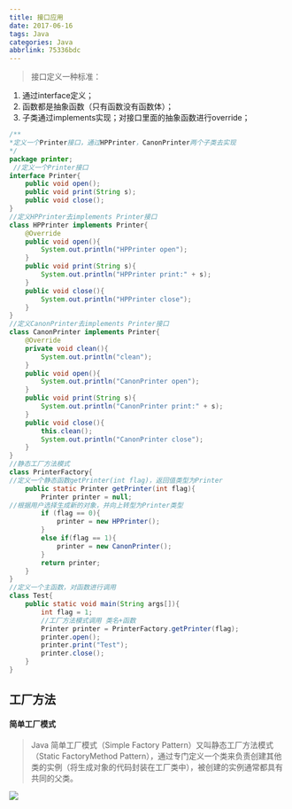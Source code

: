 ```yaml
---
title: 接口应用
date: 2017-06-16
tags: Java
categories: Java
abbrlink: 75336bdc
---
```


> 接口定义一种标准：

1. 通过interface定义；
2. 函数都是抽象函数（只有函数没有函数体）；
3. 子类通过implements实现；对接口里面的抽象函数进行override；
```java
/**
*定义一个Printer接口，通过HPPrinter，CanonPrinter两个子类去实现
*/
package printer;
 //定义一个Printer接口
interface Printer{
    public void open();
    public void print(String s);
    public void close();
}
//定义HPPrinter去implements Printer接口
class HPPrinter implements Printer{
    @Override
    public void open(){
        System.out.println("HPPrinter open");
    }
    public void print(String s){
        System.out.println("HPPrinter print:" + s);
    }
    public void close(){
        System.out.println("HPPrinter close");
    }
}
//定义CanonPrinter去implements Printer接口
class CanonPrinter implements Printer{
    @Override
    private void clean(){
        System.out.println("clean");
    }
    public void open(){
        System.out.println("CanonPrinter open");
    }
    public void print(String s){
        System.out.println("CanonPrinter print:" + s);
    }
    public void close(){
        this.clean();
        System.out.println("CanonPrinter close");
    }
}
//静态工厂方法模式
class PrinterFactory{
//定义一个静态函数getPrinter(int flag)，返回值类型为Printer
    public static Printer getPrinter(int flag){
        Printer printer = null;
//根据用户选择生成新的对象，并向上转型为Printer类型
        if (flag == 0){
            printer = new HPPrinter();
        }
        else if(flag == 1){
            printer = new CanonPrinter();
        }
        return printer;
    }
}
//定义一个主函数，对函数进行调用
class Test{
    public static void main(String args[]){
        int flag = 1;
        //工厂方法模式调用 类名+函数
        Printer printer = PrinterFactory.getPrinter(flag);
        printer.open();
        printer.print("Test");
        printer.close();
    }
}
```


## 工厂方法 ##
#### 简单工厂模式 ####

> Java 简单工厂模式（Simple Factory Pattern）又叫静态工厂方法模式（Static FactoryMethod Pattern），通过专门定义一个类来负责创建其他类的实例（将生成对象的代码封装在工厂类中），被创建的实例通常都具有共同的父类。


![](https://raw.githubusercontent.com/roojay520/roojaycloud/images/printer.png)

